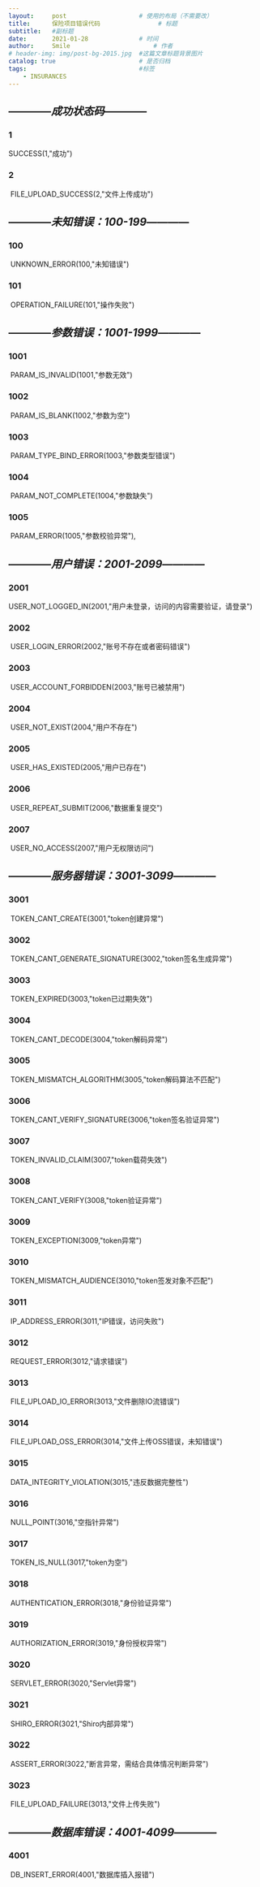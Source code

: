 ```yaml
---
layout:     post   				    # 使用的布局（不需要改）
title:      保险项目错误代码 				# 标题 
subtitle:   #副标题
date:       2021-01-28 				# 时间
author:     Smile 						# 作者
# header-img: img/post-bg-2015.jpg 	#这篇文章标题背景图片
catalog: true 						# 是否归档
tags:								#标签
    - INSURANCES
---
```

## ————***成功状态码***————

### 1

SUCCESS(1,"成功")

### 2

​    FILE_UPLOAD_SUCCESS(2,"文件上传成功")

## ————***未知错误：100-199***————

### 100

​    UNKNOWN_ERROR(100,"未知错误")

### 101    

​	OPERATION_FAILURE(101,"操作失败")

## ————***参数错误：1001-1999***————

### 1001

​    PARAM_IS_INVALID(1001,"参数无效")

### 1002

​    PARAM_IS_BLANK(1002,"参数为空")

### 1003

​    PARAM_TYPE_BIND_ERROR(1003,"参数类型错误")

### 1004

​    PARAM_NOT_COMPLETE(1004,"参数缺失")

### 1005

​    PARAM_ERROR(1005,"参数校验异常"),

## ————***用户错误：2001-2099***————

### 2001

​    USER_NOT_LOGGED_IN(2001,"用户未登录，访问的内容需要验证，请登录")

### 2002

​    USER_LOGIN_ERROR(2002,"账号不存在或者密码错误")

### 2003

​    USER_ACCOUNT_FORBIDDEN(2003,"账号已被禁用")

### 2004

​    USER_NOT_EXIST(2004,"用户不存在")

### 2005

​    USER_HAS_EXISTED(2005,"用户已存在")

### 2006

​    USER_REPEAT_SUBMIT(2006,"数据重复提交")

### 2007

​    USER_NO_ACCESS(2007,"用户无权限访问")

## ————***服务器错误：3001-3099***———— 

### 3001

​    TOKEN_CANT_CREATE(3001,"token创建异常")

### 3002

​    TOKEN_CANT_GENERATE_SIGNATURE(3002,"token签名生成异常")

### 3003

​    TOKEN_EXPIRED(3003,"token已过期失效")

### 3004

​    TOKEN_CANT_DECODE(3004,"token解码异常")

### 3005

​    TOKEN_MISMATCH_ALGORITHM(3005,"token解码算法不匹配")

### 3006

​    TOKEN_CANT_VERIFY_SIGNATURE(3006,"token签名验证异常")

### 3007

​    TOKEN_INVALID_CLAIM(3007,"token载荷失效")

### 3008

​    TOKEN_CANT_VERIFY(3008,"token验证异常")

### 3009

​    TOKEN_EXCEPTION(3009,"token异常")

### 3010

​    TOKEN_MISMATCH_AUDIENCE(3010,"token签发对象不匹配")

### 3011

​    IP_ADDRESS_ERROR(3011,"IP错误，访问失败")

### 3012

​    REQUEST_ERROR(3012,"请求错误")

### 3013

​    FILE_UPLOAD_IO_ERROR(3013,"文件删除IO流错误")

### 3014

​    FILE_UPLOAD_OSS_ERROR(3014,"文件上传OSS错误，未知错误")

### 3015

​    DATA_INTEGRITY_VIOLATION(3015,"违反数据完整性")

### 3016

​    NULL_POINT(3016,"空指针异常")

### 3017

​    TOKEN_IS_NULL(3017,"token为空")

### 3018

​    AUTHENTICATION_ERROR(3018,"身份验证异常")

### 3019

​    AUTHORIZATION_ERROR(3019,"身份授权异常")

### 3020

​    SERVLET_ERROR(3020,"Servlet异常")

### 3021

​    SHIRO_ERROR(3021,"Shiro内部异常")

### 3022

​    ASSERT_ERROR(3022,"断言异常，需结合具体情况判断异常")

### 3023

​    FILE_UPLOAD_FAILURE(3013,"文件上传失败")

## ————***数据库错误：4001-4099***————

### 4001

​    DB_INSERT_ERROR(4001,"数据库插入报错")
